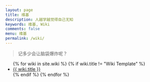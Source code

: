 ```yaml
---
layout: page
title: 维基
description: 人越学越觉得自己无知
keywords: 维基, Wiki
comments: false
menu: 维基
permalink: /wiki/
---
```


> 记多少会让脑袋爆炸呢？

<ul class="listing">
{% for wiki in site.wiki %}
{% if wiki.title != "Wiki Template" %}
<li class="listing-item"><a href="{{ wiki.url }}">{{ wiki.title }}</a></li>
{% endif %}
{% endfor %}
</ul>
